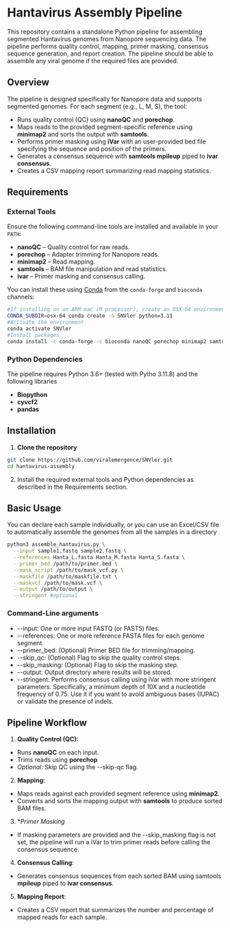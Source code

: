 # Hantavirus Assembly Pipeline

This repository contains a standalone Python pipeline for assembling segmented Hantavirus genomes from Nanopore sequencing data. The pipeline performs quality control, mapping, primer masking, consensus sequence generation, and report creation.
The pipeline should be able to assemble any viral genome if the required files are provided.
## Overview

The pipeline is designed specifically for Nanopore data and supports segmented genomes. For each segment (e.g., L, M, S), the tool:

- Runs quality control (QC) using **nanoQC** and **porechop**.
- Maps reads to the provided segment-specific reference using **minimap2** and sorts the output with **samtools**.
- Performs primer masking using **iVar** with an user-provided bed file specifying the sequence and position of the primers.
- Generates a consensus sequence with **samtools mpileup** piped to **ivar consensus**.
- Creates a CSV mapping report summarizing read mapping statistics.


## Requirements

### External Tools

Ensure the following command-line tools are installed and available in your `PATH`:

- **nanoQC** – Quality control for raw reads.
- **porechop** – Adapter trimming for Nanopore reads.
- **minimap2** – Read mapping.
- **samtools** – BAM file manipulation and read statistics.
- **ivar** – Primer masking and consensus calling.

You can install these using [Conda](https://docs.conda.io/en/latest/) from the `conda-forge` and `bioconda` channels:

```bash
#If installing on an ARM mac (M processor), create an OSX-64 environment first
CONDA_SUBDIR=osx-64 conda create -n SNVler python=3.11
#Activate the environment
conda activate SNVler
#Install packages
conda install -c conda-forge -c bioconda nanoQC porechop minimap2 samtools ivar pandas
```

### Python Dependencies

The pipeline requires Python 3.6+ (tested with Pytho 3.11.8) and the following libraries
- **Biopython**
- **cyvcf2**
- **pandas**

## Installation
1. **Clone the repository**

```bash
git clone https://github.com/viralemergence/SNVler.git
cd hantavirus-assembly
```

2. Install the required external tools and Python dependencies as described in the Requirements section.

## Basic Usage

You can declare each sample individually, or you can use an Excel/CSV file to automatically assemble the genomes from all the samples in a directory

```bash
python3 assemble_hantavirus.py \
  --input sample1.fastq sample2.fastq \
  --references Hanta_L.fasta Hanta_M.fasta Hanta_S.fasta \
  --primer_bed /path/to/primer.bed \
  --mask_script /path/to/mask_vcf.py \
  --maskfile /path/to/maskfile.txt \
  --maskvcf /path/to/mask.vcf \
  --output /path/to/output \
  --stringent #optional
```
### Command-Line arguments

- --input: One or more input FASTQ (or FAST5) files.
- --references: One or more reference FASTA files for each genome segment.
- --primer_bed: (Optional) Primer BED file for trimming/mapping.
- --skip_qc: (Optional) Flag to skip the quality control steps.
- --skip_masking: (Optional) Flag to skip the masking step.
- --output: Output directory where results will be stored.
- --stringent: Performs consensus calling using iVar with more stringent parameters. Specifically, a minimum depth of 10X and a nucleotide frequency of 0.75. Use it if you want to avoid ambiguous bases (IUPAC) or validate the presence of indels.

## Pipeline Workflow

1. **Quality Control (QC):**
- Runs **nanoQC** on each input.
- Trims reads using **porechop**
- _Optional:_ Skip QC using the --skip-qc flag.

2. **Mapping:**
- Maps reads against each provided segment reference using **minimap2**.
- Converts and sorts the mapping output with **samtools** to produce sorted BAM files.
  
3. **Primer Masking*
- If masking parameters are provided and the --skip_masking flag is not set, the pipeline will run a iVar to trim primer reads before calling the consensus sequence.

4. **Consensus Calling**:
- Generates consensus sequences from each sorted BAM using samtools **mpileup** piped to **ivar consensus**.

5. **Mapping Report**:
- Creates a CSV report that summarizes the number and percentage of mapped reads for each sample.
	

